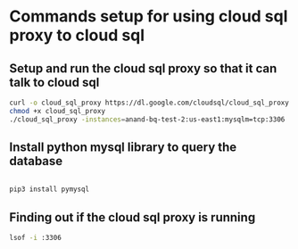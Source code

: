 # Commands setup for using cloud sql proxy to cloud sql

## Setup and run the cloud sql proxy so that it can talk to cloud sql

```sh
curl -o cloud_sql_proxy https://dl.google.com/cloudsql/cloud_sql_proxy.darwin.amd64
chmod +x cloud_sql_proxy
./cloud_sql_proxy -instances=anand-bq-test-2:us-east1:mysqlm=tcp:3306

```

## Install python mysql library to query the database

```sh

pip3 install pymysql

```
## Finding out if the cloud sql proxy is running

```sh
lsof -i :3306

```


